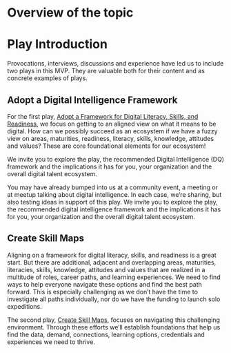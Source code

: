 # Overview of the topic


# Play Introduction
Provocations, interviews, discussions and experience have led us to include two plays in this MVP. They are valuable both for their content and as concrete examples of plays.

## Adopt a Digital Intelligence Framework
For the first play, [Adopt a Framework for Digital Literacy, Skills, and Readiness](https://github.com/SADTxSAIT/dte-playbook/blob/main/talent-foundations/adopt-a-framework-for-digital-literacy-skills-and-readiness.md), we focus on getting to an aligned view on what it means to be digital.
How can we possibly succeed as an ecosystem if we have a fuzzy view on areas, maturities, readiness, literacy, skills, knowledge, attitudes and values? These are core foundational elements for our ecosystem!

We invite you to explore the play, the recommended Digital Intelligence (DQ) framework and the implications it has for you, your organization and the overall digital talent ecosystem.

You may have already bumped into us at a community event, a meeting or at meetup talking about digital intelligence. In each case, we’re sharing, but also testing ideas in support of this play. We invite you to explore the play, the recommended digital intelligence framework and the implications it has for you, your organization and the overall digital talent ecosystem.

## Create Skill Maps
Aligning on a framework for digital literacy, skills, and readiness is a great start. But there are additional, adjacent and overlapping areas, maturities, literacies, skills, knowledge, attitudes and values that are realized in a multitude of roles, career paths, and learning experiences.
We need to find ways to help everyone navigate these options and find the best path forward. This is especially challenging as we don’t have the time to investigate all paths individually, nor do we have the funding to launch solo expeditions. 

The second play, [Create Skill Maps](https://github.com/SADTxSAIT/dte-playbook/blob/main/talent-foundations/create-skill-maps.md), focuses on navigating this challenging environment. Through these efforts we’ll establish foundations that help us find the data, demand, connections, learning options, credentials and experiences we need to thrive. 
